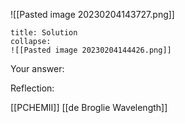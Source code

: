 

![[Pasted image 20230204143727.png]]
```ad-note
title: Solution
collapse:
![[Pasted image 20230204144426.png]]

```

Your answer:

Reflection:

[[PCHEMII]] [[de Broglie Wavelength]]